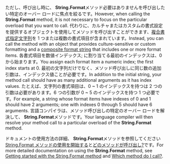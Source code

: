  
<span data-ttu-id="e57ae-101">ただし、呼び出し時に、 **String.Format**メソッド必要はありませんを呼び出したい特定のオーバー ロードに焦点を絞るです。</span><span class="sxs-lookup"><span data-stu-id="e57ae-101">However, when calling the **String.Format** method, it is not necessary to focus on the particular overload that you want to call.</span></span> <span data-ttu-id="e57ae-102">代わりに、カルチャまたはカスタムの書式設定を提供するオブジェクトを使用してメソッドを呼び出すことができます、[複合書式指定文字列](~/docs/standard/base-types/composite-formatting.md)を 1 つまたは複数の書式項目が含まれています。</span><span class="sxs-lookup"><span data-stu-id="e57ae-102">Instead, you can call the method with an object that provides culture-sensitive or custom formatting and a [composite format string](~/docs/standard/base-types/composite-formatting.md) that includes one or more format items.</span></span> <span data-ttu-id="e57ae-103">各書式項目を数値インデックス; に割り当てる最初のインデックスは、0 から始まります。</span><span class="sxs-lookup"><span data-stu-id="e57ae-103">You assign each format item a numeric index; the first index starts at 0.</span></span> <span data-ttu-id="e57ae-104">最初の文字列だけでなく、メソッド呼び出しに同じ数の追加引数は、インデックス値ことが必要です。</span><span class="sxs-lookup"><span data-stu-id="e57ae-104">In addition to the initial string, your method call should have as many additional arguments as it has index values.</span></span> <span data-ttu-id="e57ae-105">たとえば、文字列の書式項目は、0 ~ 1 のインデックスを持つは 2 つの引数は必要があります。6 つの引数が 0 ~ 5 のインデックスを持つ 1 つ必要です。</span><span class="sxs-lookup"><span data-stu-id="e57ae-105">For example, a string whose format items have indexes of 0 and 1 should have 2 arguments; one with indexes 0 through 5 should have 6 arguments.</span></span> <span data-ttu-id="e57ae-106">言語コンパイラは、メソッド呼び出しの特定のオーバー ロードを解決して、 **String.Format**メソッドです。</span><span class="sxs-lookup"><span data-stu-id="e57ae-106">Your language compiler will then resolve your method call to a particular overload of the **String.Format** method.</span></span>   

<span data-ttu-id="e57ae-107">ドキュメントの使用方法の詳細、 **String.Format**メソッドを参照してください[String.Format メソッドの使用を開始する](#Starting)と[どのメソッドが呼び出し?](#FTaskList)です。</span><span class="sxs-lookup"><span data-stu-id="e57ae-107">For more detailed documentation on using the **String.Format** method, see [Getting started with the String.Format method](#Starting) and [Which method do I call?](#FTaskList).</span></span>   
